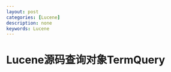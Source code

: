 ```yaml
---
layout: post
categories: [Lucene]
description: none
keywords: Lucene
---
```

# Lucene源码查询对象TermQuery
